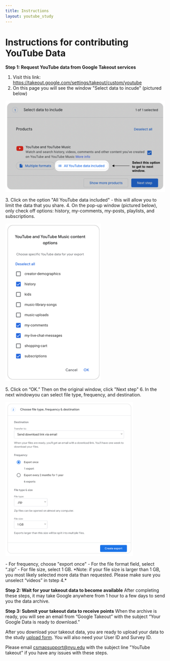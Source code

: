 ```yaml
---
title: Instructions
layout: youtube_study
---
```

# Instructions for contributing YouTube Data

**Step 1: Request YouTube data from Google Takeout services**

1. Visit this link: <a href="https://takeout.google.com/settings/takeout/custom/youtube">https://takeout.google.com/settings/takeout/custom/youtube</a>
2. On this page you will see the window "Select data to incude" (pictured below)
<p style="align:center;"><img src="images/yt-select_options.png" width="500"></p>
3. Click on the option "All YouTube data included" - this will allow you to limit the data that you share.
4. On the pop-up window (pictured below), only check off options: history, my-comments, my-posts, playlists, and subscriptions.
<p style="align:center;"><img src="images/yt-what_to_select.png" width="300"></p>
5. Click on “OK.” Then on the original window, click "Next step"
6. In the next windowyou can select file type, frequency, and destination.
<p style="align:center;"><img src="images/choose_file_type.png" width="400"></p>
- For frequency, choose "export once"
- For the file format field, select “.zip”
- For file size, select 1 GB. 
*Note: if your file size is larger than 1 GB, you most likely selected more data than requested. Please make sure you unselect “videos” in tstep 4.*

**Step 2: Wait for your takeout data to become available**
After completing these steps, it may take Google anywhere from 1 hour to a few days to send you the data archive.


**Step 3: Submit your takeout data to receive points**
When the archive is ready, you will see an email from “Google Takeout” with the subject “Your Google Data is ready to download.”

After you download your takeout data, you are ready to upload your data to the study <a href="https://www.csmapsurveys.org/youtube_takeout.html">upload form</a>.
You will also need your User ID and Survey ID.

Please email csmapsupport@nyu.edu with the subject line "YouTube takeout" if you have any issues with these steps.



